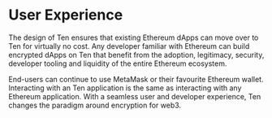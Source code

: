 ---
---
# User Experience 

The design of Ten ensures that existing Ethereum dApps can move over to Ten for virtually no cost. Any developer familiar with Ethereum can build encrypted dApps on Ten that benefit from the adoption, legitimacy, security, developer tooling and liquidity of the entire Ethereum ecosystem.

End-users can continue to use MetaMask or their favourite Ethereum wallet. Interacting with an Ten application is the same as interacting with any Ethereum application. With a seamless user and developer experience, Ten changes the paradigm around encryption for web3.
